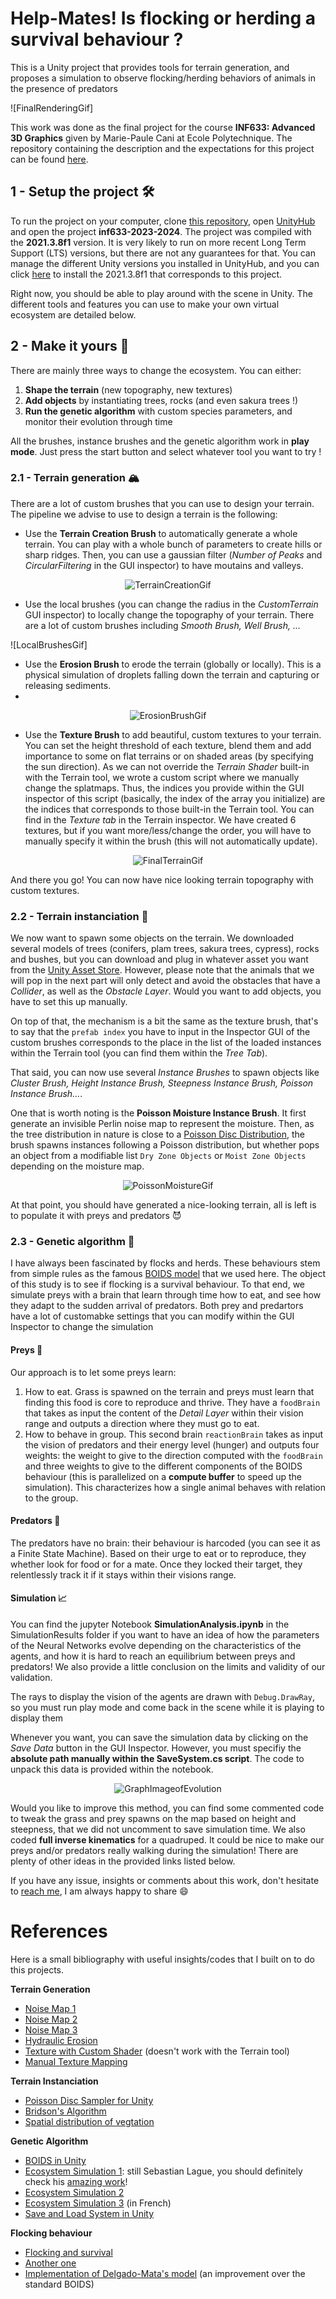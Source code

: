 # Help-Mates! Is flocking or herding a survival behaviour ?
This is a Unity project that provides tools for terrain generation, and proposes a simulation to observe flocking/herding behaviors of animals in the presence of predators

![FinalRenderingGif]

This work was done as the final project for the course **INF633: Advanced 3D Graphics** given by Marie-Paule Cani at Ecole Polytechnique. The repository containing the description and the expectations for this project can be found [here](https://edualvarado.github.io/inf633-2022-2023/).

## 1 - Setup the project 🛠️

To run the project on your computer, clone [this repository](https://github.com/VictorBbt/inf633-2023-2024), open [UnityHub](https://unity.com/fr/download) and open the project **inf633-2023-2024**. The project was compiled with the **2021.3.8f1** version. It is very likely to run on more recent Long Term Support (LTS) versions, but there are not any guarantees for that. You can manage the different Unity versions you installed in UnityHub, and you can click [here](unityhub://2021.3.8f1/b30333d56e81) to install the 2021.3.8f1 that corresponds to this project.

Right now, you should be able to play around with the scene in Unity. The different tools and features you can use to make your own virtual ecosystem are detailed below.

## 2 - Make it yours 🎨

There are mainly three ways to change the ecosystem. You can either:
1.  **Shape the terrain** (new topography, new textures)
2. **Add objects** by instantiating trees, rocks (and even sakura trees !)
3. **Run the genetic algorithm** with custom species parameters, and monitor their evolution through time

All the brushes, instance brushes and the genetic algorithm work in **play mode**. Just press the start button and select whatever tool you want to try !

### 2.1 - Terrain generation 🏔️

There are a lot of custom brushes that you can use to design your terrain. The pipeline we advise to use to design a terrain is the following:
- Use the **Terrain Creation Brush** to automatically generate a whole terrain. You can play with a whole bunch of parameters to create hills or sharp ridges. Then, you can use a gaussian filter (*Number of Peaks* and *CircularFiltering* in the GUI inspector) to have moutains and valleys.

<p align="center">
  <img src="https://github.com/VictorBbt/Help-Mates-Genetic-Evolution-Algorithm/blob/main/SimulationResults/gifs/TerrainEdition.gif" alt="TerrainCreationGif">
</p>

- Use the local brushes (you can change the radius in the *CustomTerrain* GUI inspector) to locally change the topography of your terrain. There are a lot of custom brushes including *Smooth Brush, Well Brush, ...*

![LocalBrushesGif]

- Use the **Erosion Brush** to erode the terrain (globally or locally). This is a physical simulation of droplets falling down the terrain and capturing or releasing sediments.
- 
<p align="center">
  <img src="https://github.com/VictorBbt/Help-Mates-Genetic-Evolution-Algorithm/blob/main/SimulationResults/gifs/Erosion.gif" alt="ErosionBrushGif">
</p>

- Use the **Texture Brush** to add beautiful, custom textures to your terrain. You can set the height threshold of each texture, blend them and add importance to some on flat terrains or on shaded areas (by specifying the sun direction). As we can not override the *Terrain Shader* built-in with the Terrain tool, we wrote a custom script where we manually change the splatmaps. Thus, the indices you provide within the GUI inspector of this script (basically, the index of the array you initialize) are the indices that corresponds to those built-in the Terrain tool. You can find in the *Texture tab* in the Terrain inspector. We have created 6 textures, but if you want more/less/change the order, you will have to manually specify it within the brush (this will not automatically update).

<p align="center">
  <img src="https://github.com/VictorBbt/Help-Mates-Genetic-Evolution-Algorithm/blob/main/SimulationResults/gifs/Texture.gif" alt="FinalTerrainGif">
</p>

And there you go! You can now have nice looking terrain topography with custom textures. 

### 2.2 - Terrain instanciation 🌴

We now want to spawn some objects on the terrain. We downloaded several models of trees (conifers, plam trees, sakura trees, cypress), rocks and bushes, but you can download and plug in whatever asset you want from the [Unity Asset Store](https://assetstore.unity.com). However, please note that the animals that we will pop in the next part will only detect and avoid the obstacles that have a *Collider*, as well as the *Obstacle Layer*. Would you want to add objects, you have to set this up manually.

On top of that, the mechanism is a bit the same as the texture brush, that's to say that the `prefab index` you have to input in the Inspector GUI of the custom brushes corresponds to the place in the list of the loaded instances within the Terrain tool (you can find them within the *Tree Tab*).

That said, you can now use several *Instance Brushes* to spawn objects like *Cluster Brush, Height Instance Brush, Steepness Instance Brush, Poisson Instance Brush...*.

One that is worth noting is the **Poisson Moisture Instance Brush**. It first generate an invisible Perlin noise map to represent the moisture. Then, as the tree distribution in nature is close to a [Poisson Disc Distribution](https://link.springer.com/chapter/10.1007/978-3-662-56233-8_18#:~:text=Distribution%20patterns%20will%20typically%20fall,with%20plant%20establishment%20and%20growth.), the brush spawns instances following a Poisson distribution, but whether pops an object from a modifiable list `Dry Zone Objects` or `Moist Zone Objects` depending on the moisture map.

<p align="center">
  <img src="https://github.com/VictorBbt/Help-Mates-Genetic-Evolution-Algorithm/blob/main/SimulationResults/gifs/PoissonMoistureInstanceBrush.gif" alt="PoissonMoistureGif">
</p>

At that point, you should have generated a nice-looking terrain, all is left is to populate it with preys and predators 😈

### 2.3 - Genetic algorithm 🧠

I have always been fascinated by flocks and herds. These behaviours stem from simple rules as the famous [BOIDS model](https://dl.acm.org/doi/pdf/10.1145/37401.37406) that we used here. The object of this study is to see if flocking is a survival behaviour. To that end, we simulate preys with a brain that learn through time how to eat, and see how they adapt to the sudden arrival of predators. Both prey and predartors have a lot of customabke settings that you can modify within the GUI Inspector to change the simulation

#### Preys 🐏

Our approach is to let some preys learn:
1. How to eat. Grass is spawned on the terrain and preys must learn that finding this food is core to reproduce and thrive. They have a `foodBrain` that takes as input the content of the *Detail Layer* within their vision range and outputs a direction where they must go to eat.
2. How to behave in group. This second brain `reactionBrain` takes as input the vision of predators and their energy level (hunger) and outputs four weights: the weight to give to the direction computed with the `foodBrain` and three weights to give to the different components of the BOIDS behaviour (this is parallelized on a **compute buffer** to speed up the simulation). This characterizes how a single animal behaves with relation to the group.

#### Predators 🐺
The predators have no brain: their behaviour is harcoded (you can see it as a Finite State Machine). Based on their urge to eat or to reproduce, they whether look for food or for a mate. Once they locked their target, they relentlessly track it if it stays within their visions range.

#### Simulation 📈
You can find the jupyter Notebook **SimulationAnalysis.ipynb** in the SimulationResults folder if you want to have an idea of how the parameters of the Neural Networks evolve depending on the characteristics of the agents, and how it is hard to reach an equilibrium between preys and predators! We also provide a little conclusion on the limits and validity of our validation.

The rays to display the vision of the agents are drawn with `Debug.DrawRay`, so you must run play mode and come back in the scene while it is playing to display them

Whenever you want, you can save the simulation data by clicking on the *Save Data* button in the GUI Inspector. However, you must specifiy the **absolute path manually within the SaveSystem.cs script**. The code to unpack this data is provided within the notebook.

<p align="center">
  <img src="https://github.com/VictorBbt/Help-Mates-Genetic-Evolution-Algorithm/blob/main/SimulationResults/img/SuddenPredators.png" alt="GraphImageofEvolution">
</p>

Would you like to improve this method, you can find some commented code to tweak the grass and prey spawns on the map based on height and steepness, that we did not uncomment to save simulation time. We also coded **full inverse kinematics** for a quadruped. It could be nice to make our preys and/or predators really walking during the simulation! There are plenty of other ideas in the provided links listed below.

If you have any issue, insights or comments about this work, don't hesitate to [reach me](https://github.com/VictorBbt/VictorBbt), I am always happy to share 😄

# References

Here is a small bibliography with useful insights/codes that I built on to do this projects. 

**Terrain Generation**
- [Noise Map 1](https://www.redblobgames.com/maps/terrain-from-noise/)
- [Noise Map 2](https://www.decarpentier.nl/scape-procedural-basics)
- [Noise Map 3](https://www.decarpentier.nl/scape-procedural-extensions)
- [Hydraulic Erosion](https://www.youtube.com/watch?v=eaXk97ujbPQ&list=PLFt_AvWsXl0ehjAfLFsp1PGaatzAwo0uK&index=19)
- [Texture with Custom Shader](https://www.youtube.com/watch?v=XjH-UoyaTgs) (doesn't work with the Terrain tool)
- [Manual Texture Mapping](https://alastaira.wordpress.com/2013/11/14/procedural-terrain-splatmapping/)

**Terrain Instanciation**
- [Poisson Disc Sampler for Unity](http://gregschlom.com/devlog/2014/06/29/Poisson-disc-sampling-Unity.html)
- [Bridson's Algorithm](https://sighack.com/post/poisson-disk-sampling-bridsons-algorithm)
- [Spatial distribution of vegtation](https://link.springer.com/chapter/10.1007/978-3-662-56233-8_18#:~:text=Distribution%20patterns%20will%20typically%20fall,with%20plant%20establishment%20and%20growth.)

**Genetic Algorithm**
- [BOIDS in Unity](https://www.youtube.com/watch?v=bqtqltqcQhw)
- [Ecosystem Simulation 1](https://www.youtube.com/watch?v=r_It_X7v-1E): still Sebastian Lague, you should definitely check his [amazing work](https://www.youtube.com/@SebastianLague)!
- [Ecosystem Simulation 2](https://www.youtube.com/watch?v=NHk7klC-p7k)
- [Ecosystem Simulation 3](https://www.youtube.com/watch?v=0ZGbIKd0XrM) (in French)
- [Save and Load System in Unity](https://www.youtube.com/watch?v=XOjd_qU2Ido)

**Flocking behaviour**
- [Flocking and survival](https://www.jstor.org/stable/3537?typeAccessWorkflow=login&seq=3)
- [Another one](https://www.researchgate.net/publication/354475153_Flocking_in_birds_increases_annual_adult_survival_in_a_global_analysis)
- [Implementation of Delgado-Mata's model](https://www.diva-portal.org/smash/get/diva2:1105912/FULLTEXT01.pdf) (an improvement over the standard BOIDS)
